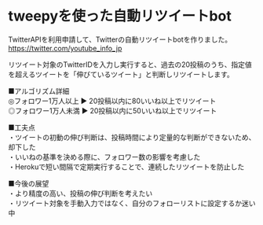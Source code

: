 # tweepyを使った自動リツイートbot

TwitterAPIを利用申請して、Twitterの自動リツイートbotを作りました。
https://twitter.com/youtube_info_jp

リツイート対象のTwitterIDを入力し実行すると、過去の20投稿のうち、指定値を超えるツイートを「伸びているツイート」と判断しリツイートします。

■アルゴリズム詳細  
◎フォロワー1万人以上 ▶︎ 20投稿以内に80いいね以上でリツイート  
◎フォロワー1万人未満 ▶︎ 20投稿以内に50いいね以上でリツイート  

■工夫点  
・ツイートの初動の伸び判断は、投稿時間により定量的な判断ができないため、却下した  
・いいねの基準を決める際に、フォロワー数の影響を考慮した  
・Herokuで短い間隔で定期実行することで、連続したリツイートを防止した  

■今後の展望  
・より精度の高い、投稿の伸び判断を考えたい  
・リツイート対象を手動入力ではなく、自分のフォローリストに設定するか迷い中  
